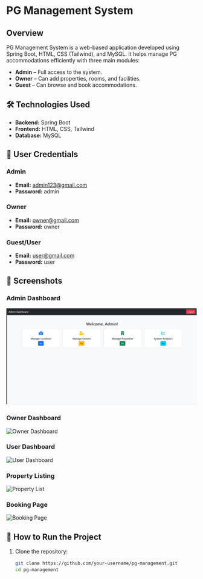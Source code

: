 # PG Management System

## Overview
PG Management System is a web-based application developed using Spring Boot, HTML, CSS (Tailwind), and MySQL. It helps manage PG accommodations efficiently with three main modules:

- **Admin** – Full access to the system.
- **Owner** – Can add properties, rooms, and facilities.
- **Guest** – Can browse and book accommodations.

## 🛠️ Technologies Used
- **Backend:** Spring Boot  
- **Frontend:** HTML, CSS, Tailwind  
- **Database:** MySQL  

## 🔑 User Credentials
### **Admin**
- **Email:** admin123@gmail.com  
- **Password:** admin  

### **Owner**
- **Email:** owner@gmail.com  
- **Password:** owner  

### **Guest/User**
- **Email:** user@gmail.com  
- **Password:** user  

## 📸 Screenshots

### **Admin Dashboard**
![Admin Dashboard](screenshots/admin-dashboard.png)

### **Owner Dashboard**
![Owner Dashboard](screenshots/owner-dashboard.png)

### **User Dashboard**
![User Dashboard](screenshots/user-dashboard.png)

### **Property Listing**
![Property List](screenshots/property-list.png)

### **Booking Page**
![Booking Page](screenshots/booking-page.png)

## 🚀 How to Run the Project
1. Clone the repository:  
   ```sh
   git clone https://github.com/your-username/pg-management.git
   cd pg-management

